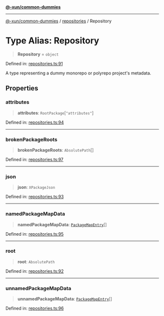 [**@-xun/common-dummies**](../../README.md)

***

[@-xun/common-dummies](../../README.md) / [repositories](../README.md) / Repository

# Type Alias: Repository

> **Repository** = `object`

Defined in: [repositories.ts:91](https://github.com/Xunnamius/test-utils/blob/27307f4c6ac10e7904921f29f478c424bc1f6ff1/packages/common-dummies/src/repositories.ts#L91)

A type representing a dummy monorepo or polyrepo project's metadata.

## Properties

### attributes

> **attributes**: `RootPackage`\[`"attributes"`\]

Defined in: [repositories.ts:94](https://github.com/Xunnamius/test-utils/blob/27307f4c6ac10e7904921f29f478c424bc1f6ff1/packages/common-dummies/src/repositories.ts#L94)

***

### brokenPackageRoots

> **brokenPackageRoots**: `AbsolutePath`[]

Defined in: [repositories.ts:97](https://github.com/Xunnamius/test-utils/blob/27307f4c6ac10e7904921f29f478c424bc1f6ff1/packages/common-dummies/src/repositories.ts#L97)

***

### json

> **json**: `XPackageJson`

Defined in: [repositories.ts:93](https://github.com/Xunnamius/test-utils/blob/27307f4c6ac10e7904921f29f478c424bc1f6ff1/packages/common-dummies/src/repositories.ts#L93)

***

### namedPackageMapData

> **namedPackageMapData**: [`PackageMapEntry`](PackageMapEntry.md)[]

Defined in: [repositories.ts:95](https://github.com/Xunnamius/test-utils/blob/27307f4c6ac10e7904921f29f478c424bc1f6ff1/packages/common-dummies/src/repositories.ts#L95)

***

### root

> **root**: `AbsolutePath`

Defined in: [repositories.ts:92](https://github.com/Xunnamius/test-utils/blob/27307f4c6ac10e7904921f29f478c424bc1f6ff1/packages/common-dummies/src/repositories.ts#L92)

***

### unnamedPackageMapData

> **unnamedPackageMapData**: [`PackageMapEntry`](PackageMapEntry.md)[]

Defined in: [repositories.ts:96](https://github.com/Xunnamius/test-utils/blob/27307f4c6ac10e7904921f29f478c424bc1f6ff1/packages/common-dummies/src/repositories.ts#L96)
